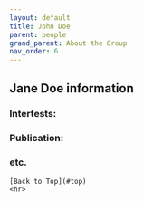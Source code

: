 ```yaml
---
layout: default
title: John Doe
parent: people
grand_parent: About the Group
nav_order: 6
---
```

## Jane Doe information

### Intertests:

### Publication:

### etc.





```
[Back to Top](#top)
<hr>
